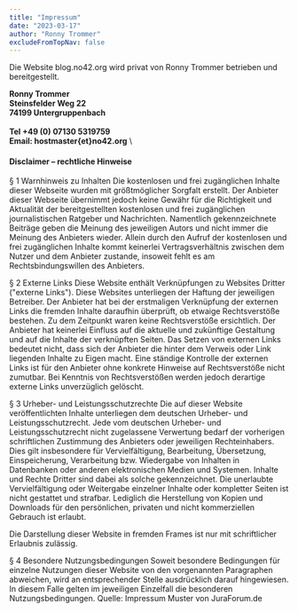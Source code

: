 ```yaml
---
title: "Impressum"
date: "2023-03-17"
author: "Ronny Trommer"
excludeFromTopNav: false
---
```


Die Website blog.no42.org wird privat von Ronny Trommer betrieben und bereitgestellt.

**Ronny Trommer** \
**Steinsfelder Weg 22** \
**74199 Untergruppenbach** \
\
**Tel +49 (0) 07130 5319759** \
**Email: hostmaster{et}no42.org** \

#### Disclaimer – rechtliche Hinweise

§ 1 Warnhinweis zu Inhalten
Die kostenlosen und frei zugänglichen Inhalte dieser Webseite wurden mit größtmöglicher Sorgfalt erstellt.
Der Anbieter dieser Webseite übernimmt jedoch keine Gewähr für die Richtigkeit und Aktualität der bereitgestellten kostenlosen und frei zugänglichen journalistischen Ratgeber und Nachrichten.
Namentlich gekennzeichnete Beiträge geben die Meinung des jeweiligen Autors und nicht immer die Meinung des Anbieters wieder.
Allein durch den Aufruf der kostenlosen und frei zugänglichen Inhalte kommt keinerlei Vertragsverhältnis zwischen dem Nutzer und dem Anbieter zustande, insoweit fehlt es am Rechtsbindungswillen des Anbieters.

§ 2 Externe Links
Diese Website enthält Verknüpfungen zu Websites Dritter ("externe Links").
Diese Websites unterliegen der Haftung der jeweiligen Betreiber.
Der Anbieter hat bei der erstmaligen Verknüpfung der externen Links die fremden Inhalte daraufhin überprüft, ob etwaige Rechtsverstöße bestehen.
Zu dem Zeitpunkt waren keine Rechtsverstöße ersichtlich.
Der Anbieter hat keinerlei Einfluss auf die aktuelle und zukünftige Gestaltung und auf die Inhalte der verknüpften Seiten.
Das Setzen von externen Links bedeutet nicht, dass sich der Anbieter die hinter dem Verweis oder Link liegenden Inhalte zu Eigen macht.
Eine ständige Kontrolle der externen Links ist für den Anbieter ohne konkrete Hinweise auf Rechtsverstöße nicht zumutbar.
Bei Kenntnis von Rechtsverstößen werden jedoch derartige externe Links unverzüglich gelöscht.

§ 3 Urheber- und Leistungsschutzrechte
Die auf dieser Website veröffentlichten Inhalte unterliegen dem deutschen Urheber- und Leistungsschutzrecht.
Jede vom deutschen Urheber- und Leistungsschutzrecht nicht zugelassene Verwertung bedarf der vorherigen schriftlichen Zustimmung des Anbieters oder jeweiligen Rechteinhabers.
Dies gilt insbesondere für Vervielfältigung, Bearbeitung, Übersetzung, Einspeicherung, Verarbeitung bzw. Wiedergabe von Inhalten in Datenbanken oder anderen elektronischen Medien und Systemen.
Inhalte und Rechte Dritter sind dabei als solche gekennzeichnet.
Die unerlaubte Vervielfältigung oder Weitergabe einzelner Inhalte oder kompletter Seiten ist nicht gestattet und strafbar.
Lediglich die Herstellung von Kopien und Downloads für den persönlichen, privaten und nicht kommerziellen Gebrauch ist erlaubt.

Die Darstellung dieser Website in fremden Frames ist nur mit schriftlicher Erlaubnis zulässig.

§ 4 Besondere Nutzungsbedingungen
Soweit besondere Bedingungen für einzelne Nutzungen dieser Website von den vorgenannten Paragraphen abweichen, wird an entsprechender Stelle ausdrücklich darauf hingewiesen.
In diesem Falle gelten im jeweiligen Einzelfall die besonderen Nutzungsbedingungen.
Quelle: Impressum Muster von JuraForum.de
